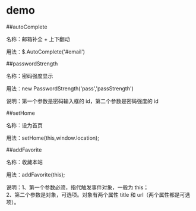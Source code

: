 demo
====

##autoComplete

名称：邮箱补全 + 上下翻动

用法：$.AutoComplete('#email')

##passwordStrength

名称：密码强度显示

用法：new PasswordStrength('pass','passStrength')

说明：第一个参数是密码输入框的 id，第二个参数是密码强度的 id

##setHome

名称：设为首页

用法：setHome(this,window.location);

##addFavorite

名称：收藏本站

用法：addFavorite(this);

说明：1、第一个参数必须，指代触发事件对象，一般为 this；<br />
	2、第二个参数是对象，可选项。对象有两个属性 title 和 url（两个属性都是可选项）。